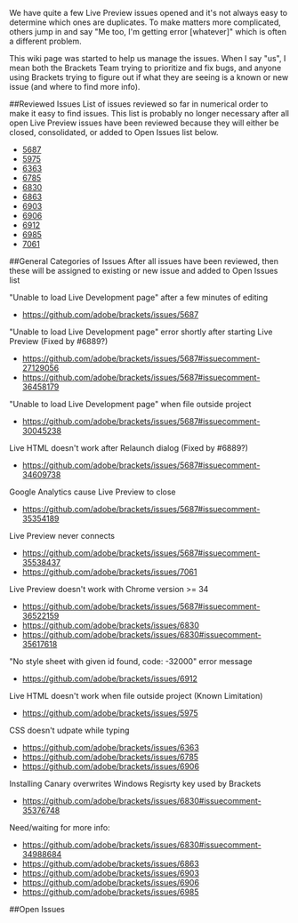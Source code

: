 We have quite a few Live Preview issues opened and it's not always easy to determine which ones are duplicates. To make matters more complicated, others jump in and say "Me too, I'm getting error [whatever]" which is often a different problem.

This wiki page was started to help us manage the issues. When I say "us", I mean both the Brackets Team trying to prioritize and fix bugs, and anyone using Brackets trying to figure out if what they are seeing is a known or new issue (and where to find more info).

##Reviewed Issues
List of issues reviewed so far in numerical order to make it easy to find issues. This list is probably no longer necessary after all open Live Preview issues have been reviewed because they will either be closed, consolidated, or added to Open Issues list below.
- [5687](https://github.com/adobe/brackets/issues/5687)
- [5975](https://github.com/adobe/brackets/issues/5975)
- [6363](https://github.com/adobe/brackets/issues/6363)
- [6785](https://github.com/adobe/brackets/issues/6785)
- [6830](https://github.com/adobe/brackets/issues/6830)
- [6863](https://github.com/adobe/brackets/issues/6863)
- [6903](https://github.com/adobe/brackets/issues/6903)
- [6906](https://github.com/adobe/brackets/issues/6906)
- [6912](https://github.com/adobe/brackets/issues/6912)
- [6985](https://github.com/adobe/brackets/issues/6985)
- [7061](https://github.com/adobe/brackets/issues/7061)

##General Categories of Issues
After all issues have been reviewed, then these will be assigned to existing or new issue and added to Open Issues list

"Unable to load Live Development page" after a few minutes of editing
- https://github.com/adobe/brackets/issues/5687

"Unable to load Live Development page" error shortly after starting Live Preview
(Fixed by #6889?)
- https://github.com/adobe/brackets/issues/5687#issuecomment-27129056
- https://github.com/adobe/brackets/issues/5687#issuecomment-36458179

"Unable to load Live Development page" when file outside project
- https://github.com/adobe/brackets/issues/5687#issuecomment-30045238

Live HTML doesn't work after Relaunch dialog
(Fixed by #6889?)
- https://github.com/adobe/brackets/issues/5687#issuecomment-34609738

Google Analytics cause Live Preview to close
- https://github.com/adobe/brackets/issues/5687#issuecomment-35354189

Live Preview never connects
- https://github.com/adobe/brackets/issues/5687#issuecomment-35538437
- https://github.com/adobe/brackets/issues/7061

Live Preview doesn't work with Chrome version >= 34
- https://github.com/adobe/brackets/issues/5687#issuecomment-36522159
- https://github.com/adobe/brackets/issues/6830
- https://github.com/adobe/brackets/issues/6830#issuecomment-35617618

"No style sheet with given id found, code: -32000" error message
- https://github.com/adobe/brackets/issues/6912

Live HTML doesn't work when file outside project (Known Limitation)
- https://github.com/adobe/brackets/issues/5975

CSS doesn't udpate while typing
- https://github.com/adobe/brackets/issues/6363
- https://github.com/adobe/brackets/issues/6785
- https://github.com/adobe/brackets/issues/6906

Installing Canary overwrites Windows Regisrty key used by Brackets
- https://github.com/adobe/brackets/issues/6830#issuecomment-35376748

Need/waiting for more info:
- https://github.com/adobe/brackets/issues/6830#issuecomment-34988684
- https://github.com/adobe/brackets/issues/6863
- https://github.com/adobe/brackets/issues/6903
- https://github.com/adobe/brackets/issues/6906
- https://github.com/adobe/brackets/issues/6985


##Open Issues